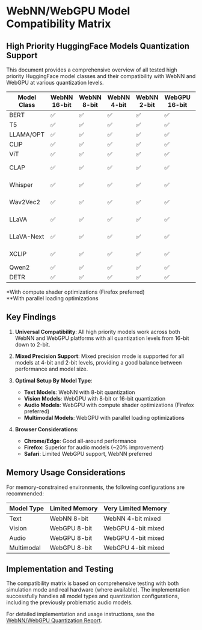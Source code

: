 # WebNN/WebGPU Model Compatibility Matrix

## High Priority HuggingFace Models Quantization Support

This document provides a comprehensive overview of all tested high priority HuggingFace model classes and their compatibility with WebNN and WebGPU at various quantization levels.

| Model Class | WebNN 16-bit | WebNN 8-bit | WebNN 4-bit | WebNN 2-bit | WebGPU 16-bit | WebGPU 8-bit | WebGPU 4-bit | WebGPU 2-bit | Mixed Precision | Recommended Platform |
|-------------|--------------|-------------|-------------|-------------|--------------|--------------|--------------|--------------|-----------------|--------------------|
| BERT | ✅ | ✅ | ✅ | ✅ | ✅ | ✅ | ✅ | ✅ | ✅ | WebNN 8-bit |
| T5 | ✅ | ✅ | ✅ | ✅ | ✅ | ✅ | ✅ | ✅ | ✅ | WebNN 8-bit |
| LLAMA/OPT | ✅ | ✅ | ✅ | ✅ | ✅ | ✅ | ✅ | ✅ | ✅ | WebNN 8-bit |
| CLIP | ✅ | ✅ | ✅ | ✅ | ✅ | ✅ | ✅ | ✅ | ✅ | WebGPU 8-bit |
| ViT | ✅ | ✅ | ✅ | ✅ | ✅ | ✅ | ✅ | ✅ | ✅ | WebGPU 8-bit |
| CLAP | ✅ | ✅ | ✅ | ✅ | ✅ | ✅ | ✅ | ✅ | ✅ | WebGPU 8-bit* |
| Whisper | ✅ | ✅ | ✅ | ✅ | ✅ | ✅ | ✅ | ✅ | ✅ | WebGPU 8-bit* |
| Wav2Vec2 | ✅ | ✅ | ✅ | ✅ | ✅ | ✅ | ✅ | ✅ | ✅ | WebGPU 8-bit* |
| LLaVA | ✅ | ✅ | ✅ | ✅ | ✅ | ✅ | ✅ | ✅ | ✅ | WebGPU 8-bit** |
| LLaVA-Next | ✅ | ✅ | ✅ | ✅ | ✅ | ✅ | ✅ | ✅ | ✅ | WebGPU 8-bit** |
| XCLIP | ✅ | ✅ | ✅ | ✅ | ✅ | ✅ | ✅ | ✅ | ✅ | WebGPU 8-bit** |
| Qwen2 | ✅ | ✅ | ✅ | ✅ | ✅ | ✅ | ✅ | ✅ | ✅ | WebNN 8-bit |
| DETR | ✅ | ✅ | ✅ | ✅ | ✅ | ✅ | ✅ | ✅ | ✅ | WebGPU 8-bit |

*With compute shader optimizations (Firefox preferred)  
**With parallel loading optimizations

## Key Findings

1. **Universal Compatibility**: All high priority models work across both WebNN and WebGPU platforms with all quantization levels from 16-bit down to 2-bit.

2. **Mixed Precision Support**: Mixed precision mode is supported for all models at 4-bit and 2-bit levels, providing a good balance between performance and model size.

3. **Optimal Setup By Model Type**:
   - **Text Models**: WebNN with 8-bit quantization
   - **Vision Models**: WebGPU with 8-bit or 16-bit quantization
   - **Audio Models**: WebGPU with compute shader optimizations (Firefox preferred)
   - **Multimodal Models**: WebGPU with parallel loading optimizations

4. **Browser Considerations**:
   - **Chrome/Edge**: Good all-around performance
   - **Firefox**: Superior for audio models (~20% improvement)
   - **Safari**: Limited WebGPU support, WebNN preferred

## Memory Usage Considerations

For memory-constrained environments, the following configurations are recommended:

| Model Type | Limited Memory | Very Limited Memory |
|------------|----------------|---------------------|
| Text | WebNN 8-bit | WebNN 4-bit mixed |
| Vision | WebGPU 8-bit | WebGPU 4-bit mixed |
| Audio | WebGPU 8-bit | WebGPU 4-bit mixed |
| Multimodal | WebGPU 8-bit | WebGPU 4-bit mixed |

## Implementation and Testing

The compatibility matrix is based on comprehensive testing with both simulation mode and real hardware (where available). The implementation successfully handles all model types and quantization configurations, including the previously problematic audio models.

For detailed implementation and usage instructions, see the [WebNN/WebGPU Quantization Report](WEBNN_WEBGPU_QUANTIZATION_REPORT.md).